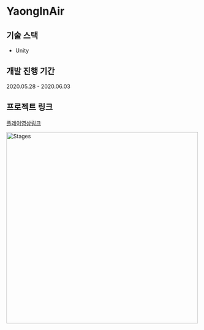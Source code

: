 # YaongInAir

## 기술 스택 
- Unity


## 개발 진행 기간   
2020.05.28 - 2020.06.03


## 프로젝트 링크   
[플레이영상링크](https://player.vimeo.com/video/487940565?autoplay=1&amp;loop=0&amp;rel=0)  


<div>
<img width="500" alt="Stages" src="https://user-images.githubusercontent.com/76104907/106382750-fbad0880-6404-11eb-8ce5-1a9b2ad7c4b1.png">
</div>
